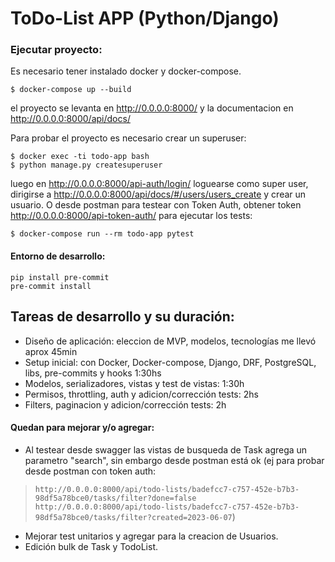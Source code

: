 # ToDo-List APP (Python/Django)

### Ejecutar proyecto:
Es necesario tener instalado docker y docker-compose.

```
$ docker-compose up --build

```
el proyecto se levanta en http://0.0.0.0:8000/ y la documentacion en http://0.0.0.0:8000/api/docs/

Para probar el proyecto es necesario crear un superuser:

```
$ docker exec -ti todo-app bash
$ python manage.py createsuperuser

```
luego en http://0.0.0.0:8000/api-auth/login/ loguearse como super user, dirigirse a http://0.0.0.0:8000/api/docs/#/users/users_create y crear un usuario.
O desde postman para testear con Token Auth, obtener token http://0.0.0.0:8000/api-token-auth/
para ejecutar los tests:

```
$ docker-compose run --rm todo-app pytest

```


#### Entorno de desarrollo:

```
pip install pre-commit
pre-commit install

```
## Tareas de desarrollo y su duración:
* Diseño de aplicación: eleccion de MVP, modelos, tecnologías me llevó aprox 45min
* Setup inicial: con Docker, Docker-compose, Django, DRF, PostgreSQL, libs, pre-commits y hooks 1:30hs
* Modelos, serializadores, vistas y test de vistas: 1:30h
* Permisos, throttling, auth y adicion/corrección tests: 2hs
* Filters, paginacion y adicion/corrección tests: 2h

#### Quedan para mejorar y/o agregar:
* Al testear desde swagger las vistas de busqueda de Task agrega un parametro "search", sin embargo desde postman está ok (ej para probar desde postman con token auth:
>`http://0.0.0.0:8000/api/todo-lists/badefcc7-c757-452e-b7b3-98df5a78bce0/tasks/filter?done=false`
`http://0.0.0.0:8000/api/todo-lists/badefcc7-c757-452e-b7b3-98df5a78bce0/tasks/filter?created=2023-06-07`)
* Mejorar test unitarios y agregar para la creacion de Usuarios.
* Edición bulk de Task y TodoList.